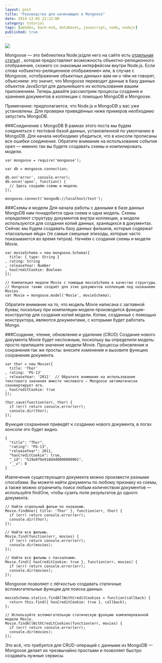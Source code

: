 ```yaml
---
layout: post
title: "Руководство для начинающих в Mongoose"
date: 2014-12-05 22:22:00
category: tutorial
tags: [webdev, back-end, databases, javascript, node, nodejs]
published: true
---
```


<img src="http://theasder.github.io/img/mongo.jpeg" class="img-responsive"><br />

Mongoose — это библиотека Node.js(для него на сайте есть [отдельная статья](http://theasder.github.io/tutorial/2014/05/16/beginners-guide-to-nodejs.html)) , которая предоставляет возможность объектно-реляционного отображения, схожего со знакомым интерфейсом внутри Node.js. Если слова «объектно-реляционное отображение» или, в случае с Mongoose, «отображение объектных данных» вам ни о чём не говорят, объясняем: это значит, что Mongoose переводит данные в базу данных объектов JavaScript для дальнейшего их использования вашим приложением. Теперь давайте рассмотрим процессы создания и хранения документов в коллекции с помощью MongoDB и Mongoose. 

Примечание: предполагается, что Node.js и MongoDB у вас уже установлены. Для проверки приведённых ниже примеров необходимо запустить MongoDB. 

###Соединение с MongoDB
В рамках этого поста мы будем соединяться с тестовой базой данных, установленной по умолчанию в MongoDB. Для начала необходимо убедиться, что в консоли прописаны все ошибки соединения. Обратите внимание на использование события open — именно так вы будете создавать схемы и компилировать модели. 

    var mongoose = require('mongoose');

    var db = mongoose.connection;

    db.on('error', console.error);
    db.once('open', function() {
      // Здесь создаём схемы и модели.
    });

    mongoose.connect('mongodb://localhost/test');

###Схемы и модели
Для начала работы с данными в базе данных MongoDB нам понадобится одна схема и одна модель. Схемы определяют структуру документов внутри коллекции, а модели используются для создания копий данных, хранящихся в документах. Сейчас мы будем создавать базу данных фильмов, которые содержат «пасхальные яйца» (те самые смешные эпизоды, которые часто показываются во время титров). Начнём с создания схемы и модели Movie. 

    var movieSchema = new mongoose.Schema({
      title: { type: String }
    , rating: String
    , releaseYear: Number
    , hasCreditCookie: Boolean
    });

    // Компиляция модели Movie с помощью movieSchema в качестве структуры. 
    // Mongoose также создаёт для этих документов коллекцию под названием Movies.
    var Movie = mongoose.model('Movie', movieSchema);

Обратите внимание на то, что модель Movie написана с заглавной буквы; поскольку при компиляции модели производится функция-конструктор для создания копий модели. Копии, созданные с помощью конструктора, являются документами, с которыми будет работать Mongo. 

###Создание, чтение, обновление и удаление (CRUD)
Создание нового документа Movie будет несложным, поскольку вы определили модель: просто припишите значение модели Movie. Процессы обновления и сохранения так же просты: внесите изменения и вызовите функцию сохранения документа. 

    var thor = new Movie({
      title: 'Thor'
    , rating: 'PG-13'
    , releaseYear: '2011'  // Обратите внимание на использование текстового значения вместо числового — Mongoose автоматически сконвертирует его. 
    , hasCreditCookie: true
    });

    thor.save(function(err, thor) {
      if (err) return console.error(err);
      console.dir(thor);
    });

Функция сохранения приведёт к созданию нового документа, в логах консоли это будет видно. 

    {
      "title": "Thor",
      "rating": "PG-13",
      "releaseYear": 2011,
      "hasCreditCookie": true,
      "_id": "519a979e918d4d0000000001",
      "__v": 0
    }

Извлечение существующего документа можно произвести разными способами. Вы можете найти документы по любому признаку из схемы, а также можно ограничить поиск любым количеством документов — используйте findOne, чтобы сузить поле результатов до одного документа.  

    // Найти отдельный фильм по названию.
    Movie.findOne({ title: 'Thor' }, function(err, thor) {
      if (err) return console.error(err);
      console.dir(thor);
    });

    // Найти все фильмы.
    Movie.find(function(err, movies) {
      if (err) return console.error(err);
      console.dir(movies);
    });

    // Найти все фильмы с пасхалками.
    Movie.find({ hasCreditCookie: true }, function(err, movies) {
      if (err) return console.error(err);
      console.dir(movies);
    });

Mongoose позволяет с лёгкостью создавать статичные вспомогательные функции для поиска данных. 

    movieSchema.statics.findAllWithCreditCookies = function(callback) {
      return this.find({ hasCreditCookie: true }, callback);
    };

    // Используйте вспомогательную статическую функцию компилированной модели Movie. 
    Movie.findAllWithCreditCookies(function(err, movies) {
      if (err) return console.error(err);
      console.dir(movies);
    });

Это всё, что требуется для CRUD-операций с данными из MongoDB — Mongoose делает их чрезвычайно простыми и позволяет быстро создавать нужные сервисы.  
